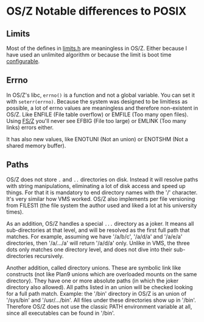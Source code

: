 OS/Z Notable differences to POSIX
=================================

Limits
------

Most of the defines in [limits.h](https://github.com/bztsrc/osz/blob/master/etc/include/limits.h) are meaningless in OS/Z.
Either because I have used an unlimited algorithm or because the limit is boot time [configurable](https://github.com/bztsrc/osz/blob/master/docs/bootopts.md).

Errno
-----

In OS/Z's libc, `errno()` is a function and not a global variable. You can set it with `seterr(errno)`. Because
the system was designed to be limitless as possible, a lot of errno values are meaningless and therefore non-existent
in OS/Z. Like ENFILE (File table overflow) or EMFILE (Too many open files). Using [FS/Z](https://github.com/bztsrc/osz/blob/master/docs/fs.md) you'll
never see EFBIG (File too large) or EMLINK (Too many links) errors either.

It has also new values, like ENOTUNI (Not an union) or ENOTSHM (Not a shared memory buffer).

Paths
-----

OS/Z does not store `.` and `..` directories on disk. Instead it will resolve paths with string manipulations, eliminating a
lot of disk access and speed up things. For that it is mandatory to end directory names with the '/' character. It's very
similar how VMS worked. OS/Z also implements per file versioning from FILES11 (the file system the author used and liked a lot
at his university times).

As an addition, OS/Z handles a special `...` directory as a joker. It means all sub-directories at that level, and will be
resolved as the first full path that matches. For example, assuming we have '/a/b/c', '/a/d/a' and '/a/e/a' directories, then
'/a/.../a' will return '/a/d/a' only. Unlike in VMS, the three dots only matches one directory level, and does not dive into
their sub-directories recursively.

Another addition, called directory unions. These are symbolic link like constructs (not like Plan9 unions which are overloaded
mounts on the same directory). They have one or more absolute paths (in which the joker directory also allowed). All paths listed
in an union will be checked looking for a full path match. Example: the '/bin' directory in OS/Z is an union of '/sys/bin' and
'/usr/.../bin'. All files under these directories show up in '/bin'. Therefore OS/Z does not use the classic PATH environment
variable at all, since all executables can be found in '/bin'.

